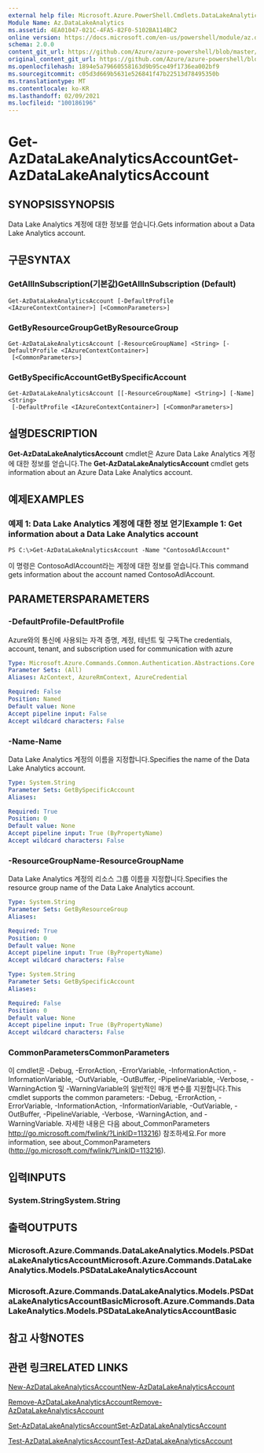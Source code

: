 ```yaml
---
external help file: Microsoft.Azure.PowerShell.Cmdlets.DataLakeAnalytics.dll-Help.xml
Module Name: Az.DataLakeAnalytics
ms.assetid: 4EA01047-021C-4FA5-82F0-5102BA114BC2
online version: https://docs.microsoft.com/en-us/powershell/module/az.datalakeanalytics/get-azdatalakeanalyticsaccount
schema: 2.0.0
content_git_url: https://github.com/Azure/azure-powershell/blob/master/src/DataLakeAnalytics/DataLakeAnalytics/help/Get-AzDataLakeAnalyticsAccount.md
original_content_git_url: https://github.com/Azure/azure-powershell/blob/master/src/DataLakeAnalytics/DataLakeAnalytics/help/Get-AzDataLakeAnalyticsAccount.md
ms.openlocfilehash: 1894e5a79660558163d9b95ce49f1736ea002bf9
ms.sourcegitcommit: c05d3d669b5631e526841f47b22513d78495350b
ms.translationtype: MT
ms.contentlocale: ko-KR
ms.lasthandoff: 02/09/2021
ms.locfileid: "100186196"
---
```

# <span data-ttu-id="a8dba-101">Get-AzDataLakeAnalyticsAccount</span><span class="sxs-lookup"><span data-stu-id="a8dba-101">Get-AzDataLakeAnalyticsAccount</span></span>

## <span data-ttu-id="a8dba-102">SYNOPSIS</span><span class="sxs-lookup"><span data-stu-id="a8dba-102">SYNOPSIS</span></span>
<span data-ttu-id="a8dba-103">Data Lake Analytics 계정에 대한 정보를 얻습니다.</span><span class="sxs-lookup"><span data-stu-id="a8dba-103">Gets information about a Data Lake Analytics account.</span></span>

## <span data-ttu-id="a8dba-104">구문</span><span class="sxs-lookup"><span data-stu-id="a8dba-104">SYNTAX</span></span>

### <span data-ttu-id="a8dba-105">GetAllInSubscription(기본값)</span><span class="sxs-lookup"><span data-stu-id="a8dba-105">GetAllInSubscription (Default)</span></span>
```
Get-AzDataLakeAnalyticsAccount [-DefaultProfile <IAzureContextContainer>] [<CommonParameters>]
```

### <span data-ttu-id="a8dba-106">GetByResourceGroup</span><span class="sxs-lookup"><span data-stu-id="a8dba-106">GetByResourceGroup</span></span>
```
Get-AzDataLakeAnalyticsAccount [-ResourceGroupName] <String> [-DefaultProfile <IAzureContextContainer>]
 [<CommonParameters>]
```

### <span data-ttu-id="a8dba-107">GetBySpecificAccount</span><span class="sxs-lookup"><span data-stu-id="a8dba-107">GetBySpecificAccount</span></span>
```
Get-AzDataLakeAnalyticsAccount [[-ResourceGroupName] <String>] [-Name] <String>
 [-DefaultProfile <IAzureContextContainer>] [<CommonParameters>]
```

## <span data-ttu-id="a8dba-108">설명</span><span class="sxs-lookup"><span data-stu-id="a8dba-108">DESCRIPTION</span></span>
<span data-ttu-id="a8dba-109">**Get-AzDataLakeAnalyticsAccount** cmdlet은 Azure Data Lake Analytics 계정에 대한 정보를 얻습니다.</span><span class="sxs-lookup"><span data-stu-id="a8dba-109">The **Get-AzDataLakeAnalyticsAccount** cmdlet gets information about an Azure Data Lake Analytics account.</span></span>

## <span data-ttu-id="a8dba-110">예제</span><span class="sxs-lookup"><span data-stu-id="a8dba-110">EXAMPLES</span></span>

### <span data-ttu-id="a8dba-111">예제 1: Data Lake Analytics 계정에 대한 정보 얻기</span><span class="sxs-lookup"><span data-stu-id="a8dba-111">Example 1: Get information about a Data Lake Analytics account</span></span>
```
PS C:\>Get-AzDataLakeAnalyticsAccount -Name "ContosoAdlAccount"
```

<span data-ttu-id="a8dba-112">이 명령은 ContosoAdlAccount라는 계정에 대한 정보를 얻습니다.</span><span class="sxs-lookup"><span data-stu-id="a8dba-112">This command gets information about the account named ContosoAdlAccount.</span></span>

## <span data-ttu-id="a8dba-113">PARAMETERS</span><span class="sxs-lookup"><span data-stu-id="a8dba-113">PARAMETERS</span></span>

### <span data-ttu-id="a8dba-114">-DefaultProfile</span><span class="sxs-lookup"><span data-stu-id="a8dba-114">-DefaultProfile</span></span>
<span data-ttu-id="a8dba-115">Azure와의 통신에 사용되는 자격 증명, 계정, 테넌트 및 구독</span><span class="sxs-lookup"><span data-stu-id="a8dba-115">The credentials, account, tenant, and subscription used for communication with azure</span></span>

```yaml
Type: Microsoft.Azure.Commands.Common.Authentication.Abstractions.Core.IAzureContextContainer
Parameter Sets: (All)
Aliases: AzContext, AzureRmContext, AzureCredential

Required: False
Position: Named
Default value: None
Accept pipeline input: False
Accept wildcard characters: False
```

### <span data-ttu-id="a8dba-116">-Name</span><span class="sxs-lookup"><span data-stu-id="a8dba-116">-Name</span></span>
<span data-ttu-id="a8dba-117">Data Lake Analytics 계정의 이름을 지정합니다.</span><span class="sxs-lookup"><span data-stu-id="a8dba-117">Specifies the name of the Data Lake Analytics account.</span></span>

```yaml
Type: System.String
Parameter Sets: GetBySpecificAccount
Aliases:

Required: True
Position: 0
Default value: None
Accept pipeline input: True (ByPropertyName)
Accept wildcard characters: False
```

### <span data-ttu-id="a8dba-118">-ResourceGroupName</span><span class="sxs-lookup"><span data-stu-id="a8dba-118">-ResourceGroupName</span></span>
<span data-ttu-id="a8dba-119">Data Lake Analytics 계정의 리소스 그룹 이름을 지정합니다.</span><span class="sxs-lookup"><span data-stu-id="a8dba-119">Specifies the resource group name of the Data Lake Analytics account.</span></span>

```yaml
Type: System.String
Parameter Sets: GetByResourceGroup
Aliases:

Required: True
Position: 0
Default value: None
Accept pipeline input: True (ByPropertyName)
Accept wildcard characters: False
```

```yaml
Type: System.String
Parameter Sets: GetBySpecificAccount
Aliases:

Required: False
Position: 0
Default value: None
Accept pipeline input: True (ByPropertyName)
Accept wildcard characters: False
```

### <span data-ttu-id="a8dba-120">CommonParameters</span><span class="sxs-lookup"><span data-stu-id="a8dba-120">CommonParameters</span></span>
<span data-ttu-id="a8dba-121">이 cmdlet은 -Debug, -ErrorAction, -ErrorVariable, -InformationAction, -InformationVariable, -OutVariable, -OutBuffer, -PipelineVariable, -Verbose, -WarningAction 및 -WarningVariable의 일반적인 매개 변수를 지원합니다.</span><span class="sxs-lookup"><span data-stu-id="a8dba-121">This cmdlet supports the common parameters: -Debug, -ErrorAction, -ErrorVariable, -InformationAction, -InformationVariable, -OutVariable, -OutBuffer, -PipelineVariable, -Verbose, -WarningAction, and -WarningVariable.</span></span> <span data-ttu-id="a8dba-122">자세한 내용은 다음 about_CommonParameters http://go.microsoft.com/fwlink/?LinkID=113216) 참조하세요.</span><span class="sxs-lookup"><span data-stu-id="a8dba-122">For more information, see about_CommonParameters (http://go.microsoft.com/fwlink/?LinkID=113216).</span></span>

## <span data-ttu-id="a8dba-123">입력</span><span class="sxs-lookup"><span data-stu-id="a8dba-123">INPUTS</span></span>

### <span data-ttu-id="a8dba-124">System.String</span><span class="sxs-lookup"><span data-stu-id="a8dba-124">System.String</span></span>

## <span data-ttu-id="a8dba-125">출력</span><span class="sxs-lookup"><span data-stu-id="a8dba-125">OUTPUTS</span></span>

### <span data-ttu-id="a8dba-126">Microsoft.Azure.Commands.DataLakeAnalytics.Models.PSDataLakeAnalyticsAccount</span><span class="sxs-lookup"><span data-stu-id="a8dba-126">Microsoft.Azure.Commands.DataLakeAnalytics.Models.PSDataLakeAnalyticsAccount</span></span>

### <span data-ttu-id="a8dba-127">Microsoft.Azure.Commands.DataLakeAnalytics.Models.PSDataLakeAnalyticsAccountBasic</span><span class="sxs-lookup"><span data-stu-id="a8dba-127">Microsoft.Azure.Commands.DataLakeAnalytics.Models.PSDataLakeAnalyticsAccountBasic</span></span>

## <span data-ttu-id="a8dba-128">참고 사항</span><span class="sxs-lookup"><span data-stu-id="a8dba-128">NOTES</span></span>

## <span data-ttu-id="a8dba-129">관련 링크</span><span class="sxs-lookup"><span data-stu-id="a8dba-129">RELATED LINKS</span></span>

[<span data-ttu-id="a8dba-130">New-AzDataLakeAnalyticsAccount</span><span class="sxs-lookup"><span data-stu-id="a8dba-130">New-AzDataLakeAnalyticsAccount</span></span>](./New-AzDataLakeAnalyticsAccount.md)

[<span data-ttu-id="a8dba-131">Remove-AzDataLakeAnalyticsAccount</span><span class="sxs-lookup"><span data-stu-id="a8dba-131">Remove-AzDataLakeAnalyticsAccount</span></span>](./Remove-AzDataLakeAnalyticsAccount.md)

[<span data-ttu-id="a8dba-132">Set-AzDataLakeAnalyticsAccount</span><span class="sxs-lookup"><span data-stu-id="a8dba-132">Set-AzDataLakeAnalyticsAccount</span></span>](./Set-AzDataLakeAnalyticsAccount.md)

[<span data-ttu-id="a8dba-133">Test-AzDataLakeAnalyticsAccount</span><span class="sxs-lookup"><span data-stu-id="a8dba-133">Test-AzDataLakeAnalyticsAccount</span></span>](./Test-AzDataLakeAnalyticsAccount.md)


